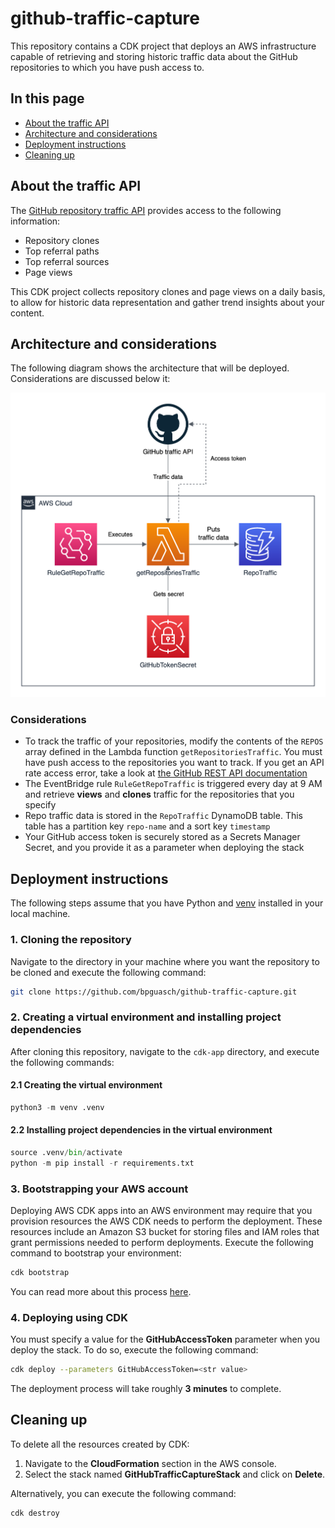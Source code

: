 # github-traffic-capture
This repository contains a CDK project that deploys an AWS infrastructure capable of retrieving and storing historic traffic data about the GitHub repositories to which you have push access to.

## In this page
- [About the traffic API](#about-the-traffic-api)
- [Architecture and considerations](#architecture-and-considerations)
- [Deployment instructions](#deployment-instructions)
- [Cleaning up](#cleaning-up)

## About the traffic API

The [GitHub repository traffic API](https://docs.github.com/en/rest/metrics/traffic) provides access to the following information:
- Repository clones
- Top referral paths
- Top referral sources
- Page views

This CDK project collects repository clones and page views on a daily basis, to allow for historic data representation and gather trend insights about your content. 

## Architecture and considerations

The following diagram shows the architecture that will be deployed. Considerations are discussed below it:

![Architecture diagram](images/architecture.png)

### Considerations

- To track the traffic of your repositories, modify the contents of the `REPOS` array defined in the Lambda function `getRepositoriesTraffic`. You must have push access to the repositories you want to track. If you get an API rate access error, take a look at [the GitHub REST API documentation](https://docs.github.com/en/rest/overview/resources-in-the-rest-api#rate-limiting)
- The EventBridge rule `RuleGetRepoTraffic` is triggered every day at 9 AM and retrieve **views** and **clones** traffic for the repositories that you specify
- Repo traffic data is stored in the `RepoTraffic` DynamoDB table. This table has a partition key `repo-name` and a sort key `timestamp`
- Your GitHub access token is securely stored as a Secrets Manager Secret, and you provide it as a parameter when deploying the stack

## Deployment instructions

The following steps assume that you have Python and [venv](https://docs.python.org/3/library/venv.html) installed in your local machine.

### 1. Cloning the repository

Navigate to the directory in your machine where you want the repository to be cloned and execute the following command:

```bash
git clone https://github.com/bpguasch/github-traffic-capture.git
```

### 2. Creating a virtual environment and installing project dependencies

After cloning this repository, navigate to the `cdk-app` directory, and execute the following commands:

#### 2.1 Creating the virtual environment

```python
python3 -m venv .venv
```

#### 2.2 Installing project dependencies in the virtual environment

```python
source .venv/bin/activate
python -m pip install -r requirements.txt
```

### 3. Bootstrapping your AWS account

Deploying AWS CDK apps into an AWS environment may require that you provision resources the AWS CDK needs to perform the deployment. These resources include an Amazon S3 bucket for storing files and IAM roles that grant permissions needed to perform deployments. Execute the following command to bootstrap your environment:

```bash
cdk bootstrap
```

You can read more about this process [here](https://docs.aws.amazon.com/cdk/v2/guide/bootstrapping.html).

### 4. Deploying using CDK

You must specify a value for the **GitHubAccessToken** parameter when you deploy the stack. To do so, execute the following command:

```bash
cdk deploy --parameters GitHubAccessToken=<str value>
```

The deployment process will take roughly **3 minutes** to complete.

## Cleaning up

To delete all the resources created by CDK:

1. Navigate to the **CloudFormation** section in the AWS console.
2. Select the stack named **GitHubTrafficCaptureStack** and click on **Delete**.

Alternatively, you can execute the following command:

```bash
cdk destroy
```